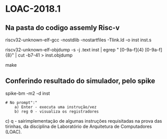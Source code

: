 # LOAC-2018.1
## Na pasta do codigo assemly Risc-v

riscv32-unknown-elf-gcc -nostdlib -nostartfiles -Tlink.ld -o inst inst.s

riscv32-unknown-elf-objdump -s -j .text inst | egrep " [0-9a-f]{4} [0-9a-f]{8}" | cut -b7-41 > inst.objdump

make 

## Conferindo resultado do simulador, pelo spike

spike-bm -m2 -d inst

	# No prompt":"
		a) Enter - executa uma instrução/vez
		b) reg 0 - visualiza os registradores
c) q - sairimplementação de algumas instruções requisitadas na prova das tirinhas, da disciplina de Laboratório de Arquitetura de Computadores (LOAC).

